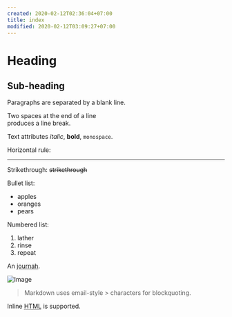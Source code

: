 ```yaml
---
created: 2020-02-12T02:36:04+07:00
title: index
modified: 2020-02-12T03:09:27+07:00
---
```


Heading
=======

Sub-heading
-----------

Paragraphs are separated
by a blank line.

Two spaces at the end of a line  
produces a line break.

Text attributes _italic_, 
**bold**, `monospace`.

Horizontal rule:

---

Strikethrough:
~~strikethrough~~

Bullet list:

  * apples
  * oranges
  * pears

Numbered list:

  1. lather
  2. rinse
  3. repeat

An [journah](http://journaf.github.io).

![Image](https://cdn.nafcodes.com/assets/images/nafcodes.png "icon")

> Markdown uses email-style > characters for blockquoting.

Inline <abbr title="Hypertext Markup Language">HTML</abbr> is supported.